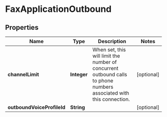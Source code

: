 # FaxApplicationOutbound

## Properties
Name | Type | Description | Notes
------------ | ------------- | ------------- | -------------
**channelLimit** | **Integer** | When set, this will limit the number of concurrent outbound calls to phone numbers associated with this connection. |  [optional]
**outboundVoiceProfileId** | **String** |  |  [optional]
